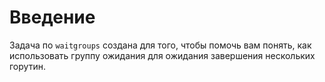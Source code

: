 # Введение

Задача по `waitgroups` создана для того, чтобы помочь вам понять, как использовать группу ожидания для ожидания завершения нескольких горутин.
